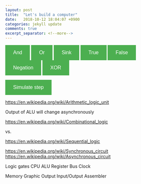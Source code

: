 ```yaml
---
layout: post
title:  "Let's build a computer"
date:   2018-10-12 18:04:07 +0900
categories: jekyll update
comments: true
excerpt_separator: <!--more-->
---
```


<!--more-->

<script src="https://d3js.org/d3.v5.min.js" charset="utf-8"></script>
<script type="text/javascript" async src="https://cdn.mathjax.org/mathjax/latest/MathJax.js?config=TeX-AMS-MML_SVG"></script>
  <script src="https://cdn.plot.ly/plotly-latest.min.js"></script>

<style>
.button {
    background-color: #4CAF50;
    border: none;
    color: white;
    padding: 15px 25px;
    text-align: center;
    font-size: 16px;
    cursor: pointer;
}

.button:hover {
    background-color: green;
}
</style>

<button onclick="set_tool('and');"  class="button">And</button> <button onclick="set_tool('or');" class="button">Or</button> <button onclick="set_tool('snk');" class="button">Sink</button> <button onclick="set_tool('true');" class="button">True</button> <button onclick="set_tool('false');" class="button">False</button> <button onclick="set_tool('neg');" class="button">Negation</button> <button onclick="set_tool('xor');" class="button">XOR</button>



<div id="logic" style="width:100%;"></div>

<button onclick="lgc.step();lgr.step();lgc.print_state();" class="button">Simulate step</button>

<script type="text/javascript">


class LogicGate{

	constructor(init_state){
		this.state = init_state;
		this.next_state = [];
		this.inputs = [];
		this.n_inputs = 0;
		this.n_outputs = 0;
	}

	step(){

	}

	update(){
		this.state = this.next_state;
	}

	get_type(){
		return "logic_gate";
	}
}


class AndGate extends LogicGate{

	get_type(){
		return "and";
	}

	constructor(init_state){
		super(init_state);
		this.n_inputs = 2;
		this.n_outputs = 1;
	}

	step(){
		this.next_state = [this.inputs[0].state()&&this.inputs[1].state()];
	}

}


class OrGate extends LogicGate{

	get_type(){
		return "or";
	}

	constructor(init_state){
		super(init_state);
		this.n_inputs = 2;
		this.n_outputs = 1;
	}

	step(){
		this.next_state = [this.inputs[0].state()||this.inputs[1].state()];
	}

}

class XorGate extends LogicGate{

	get_type(){
		return "xor";
	}

	constructor(init_state){
		super(init_state);
		this.n_inputs = 2;
		this.n_outputs = 1;
	}

	step(){
		this.next_state = [this.inputs[0].state()?!this.inputs[1].state():this.inputs[1].state()];
	}

}


class SourceGate extends LogicGate{

	get_type(){
		return "src";
	}

	constructor(init_state){
		super(init_state);
		this.n_inputs = 0;
		this.n_outputs = 1;
	}

	step(){
		this.next_state = this.state;
	}
}

class SinkGate extends LogicGate{

	get_type(){
		return "snk";
	}

	constructor(init_state){
		super(init_state);
		this.n_inputs = 1;
		this.n_outputs = 0;
	}

	step(){
		this.next_state = [this.inputs[0].state()] ;
	}

}

class NegationGate extends LogicGate{

	get_type(){
		return "neg";
	}

	constructor(init_state){
		super(init_state);
		this.n_inputs = 1;
		this.n_outputs = 1;
	}

	step(){
		this.next_state = [!this.inputs[0].state()] ;
	}
}




class LogicGateContainer{


	constructor(name){

		this.inputs = [];
		this.outputs = [];
		this.logic_gates = [];
		this.connectors = [];
		this.name = name;
	}

	add_logic_gate(logic_gate){
		this.logic_gates.push(logic_gate)
	}

	add_connector(connector){
		this.connectors.push(connector)
	}

	step(){
		for(var i=0;i<this.logic_gates.length;i++){
			this.logic_gates[i].step();
		}
		for(var i=0;i<this.logic_gates.length;i++){
			this.logic_gates[i].update();
		}
	}

	print_state(){
		console.log("State of container: " + this.name)
		for(var i=0;i<this.logic_gates.length;i++){
			console.log(this.logic_gates[i].get_type() + ": " + this.logic_gates[i].state);
		}
	}
}


class LogicGateFactory{
	constructor(){


		this.gate_lib = {};
		this.gate_lib["and"] = AndGate;
		this.gate_lib["or"] = OrGate;
		this.gate_lib["neg"] = NegationGate;
		this.gate_lib["src"] = SourceGate;
		this.gate_lib["snk"] = SinkGate;
		this.gate_lib["xor"] = XorGate;
	}

	create(logic_gate_container, key, init_state){
		var logic_gate =  new this.gate_lib[key](init_state);
		logic_gate_container.add_logic_gate(logic_gate);
		return logic_gate;
	}

	create_connector(logic_gate_container, from, to, from_connector, to_connector){
		var connector = new Connector(from, to, from_connector, to_connector);
		logic_gate_container.add_connector(logic_gate);
		return connector;
	}
}

class Connector{

	constructor(in_logic_gate, out_logic_gate, input_connector, output_connector){
		this.in_logic_gate = in_logic_gate;
		this.out_logic_gate = out_logic_gate;

		this.input_connector = input_connector;
		this.output_connector = output_connector;

		this.in_logic_gate.inputs[input_connector] = this;
	}

	state(){
		return this.out_logic_gate.state[this.output_connector];
	}
}


class LogicGateContainerRenderer{

	constructor(logic_gate_container, svg){
		this.svg = svg;
		this.logic_gate_container = logic_gate_container;
		this.gates = this.svg.append("g");
		this.connectors = this.svg.append("g");
		this.connecting = false;
		this.connecting_logic_gate = null;
		this.connecting_connector = null;
		this.connecting_type = null;
	}

	connect(logic_gate, connector_id, is_input){

		if(this.connecting == false){
			this.connecting = true;
			this.connecting_logic_gate = logic_gate;
			this.connecting_connector = connector_id;
			this.connecting_type = is_input;
		}else{
			this.connecting = false;
			var from, to, from_connector, to_connector;
			if(this.connecting_type){
				// first is input
				from = this.connecting_logic_gate;
				to = logic_gate;
				from_connector = this.connecting_connector;
				to_connector = connector_id;

			}else{
				// second is input
				to = this.connecting_logic_gate;
				from = logic_gate;
				to_connector = this.connecting_connector;
				from_connector = connector_id;
			}

			var connector = lgf.create_connector(lgc, from, to, from_connector, to_connector);
			connector.render_attributes = new ConnectorRenderAttributes();

			lgr.render_connector(connector);


		}	

	}



	render_connector(connector){
		connector.svg_group = this.connectors.append("g");
		var output_gate = connector.out_logic_gate;
		var input_gate = connector.in_logic_gate;
		var out_con = connector.output_connector;
		var in_con = connector.input_connector;


		var out_x = output_gate.render_attributes.x + output_gate.render_attributes.width/2;
		var out_y = output_gate.render_attributes.y - output_gate.render_attributes.height/2 + (out_con+1)*output_gate.render_attributes.height/(output_gate.n_outputs+1);

		var in_x = input_gate.render_attributes.x - input_gate.render_attributes.width/2;
		var in_y = input_gate.render_attributes.y - input_gate.render_attributes.height/2 + (in_con+1)*input_gate.render_attributes.height/(input_gate.n_inputs+1);


		connector.svg_group.append("path")
			.attr("d","M" + out_x + "," + out_y +" L " + in_x + "," + in_y)
			.attr("fill","none")
			.attr("stroke","#000")

	}

	step(){
		for(var i=0; i<this.logic_gate_container.logic_gates.length;i++){
			this.update_state_logic_gate(this.logic_gate_container.logic_gates[i])
		}
	}

	update_state_logic_gate(logic_gate){
		logic_gate.svg_group.selectAll(".logic_gate_rect")
								.style("fill",(logic_gate.state[0])?"#aaea9d":"#ea9d9d")
	}


	render_logic_gate(logic_gate){

		if(logic_gate.svg_group){
			logic_gate.select(".logic_gate_rect")
					.attr("width",logic_gate.render_attributes.width)
					.attr("height",logic_gate.render_attributes.height)
					.attr("x",logic_gate.render_attributes.x - logic_gate.render_attributes.width/2)
					.attr("y",logic_gate.render_attributes.y - logic_gate.render_attributes.height/2)
					.style("border","1px solid black")
					.style("fill",(logic_gate.state[0])?"#aaea9d":"#ea9d9d")

			lgt.select(".logic_gate_text")
					.attr("class","main_text")
					.attr("x",logic_gate.render_attributes.x)
					.attr("y",logic_gate.render_attributes.y)
					.attr("text-anchor","middle")
					.text(logic_gate.get_type())
		}else{
			logic_gate.svg_group = this.gates.append("g");
			// basic rectangle
			logic_gate.svg_group.append("rect")
					.attr("class","logic_gate_rect")
					.attr("width",logic_gate.render_attributes.width)
					.attr("height",logic_gate.render_attributes.height)
					.attr("x",logic_gate.render_attributes.x - logic_gate.render_attributes.width/2)
					.attr("y",logic_gate.render_attributes.y - logic_gate.render_attributes.height/2)
					.style("stroke","#000")
					.style("fill",(logic_gate.state[0])?"#aaea9d":"#ea9d9d")
			// text
			logic_gate.svg_group.append("text")
					.attr("class","logic_gate_text")
					.attr("x",logic_gate.render_attributes.x)
					.attr("y",logic_gate.render_attributes.y)
					.attr("text-anchor","middle")
					.attr("alignment-baseline","middle")
					.text(logic_gate.get_type())

			// connector 
			var r = 5;
			// input connector
			for (var i=0;i<logic_gate.n_inputs;i++){
				var x = logic_gate.render_attributes.x - logic_gate.render_attributes.width/2;
				var y = logic_gate.render_attributes.y - logic_gate.render_attributes.height/2 + (i+1)*logic_gate.render_attributes.height/(logic_gate.n_inputs+1) -r;
				logic_gate.svg_group.append("path")
					.attr("d","M" + x + "," + y +" a " + r + "," + r + " 0 1,1 0," + (2*r))
					.attr("fill","#555")
					.on("mousedown", (function(i, lgr) {
    								return function (){
    											d3.event.stopPropagation();
    											this.connect(logic_gate, i, true)
    										}.bind(lgr)
    									})(i, this))
			}

			// output connector
			for (var i=0;i<logic_gate.n_outputs;i++){
				var x = logic_gate.render_attributes.x + logic_gate.render_attributes.width/2;
				var y = logic_gate.render_attributes.y - logic_gate.render_attributes.height/2 + (i+1)*logic_gate.render_attributes.height/(logic_gate.n_outputs+1) -r;
				logic_gate.svg_group.append("path")
					.attr("d","M" + x + "," + y +" a " + r + "," + r + " 0 1,0 0," + (2*r))
					.attr("fill","#555")
					.on("mousedown", (function(i, lgr) {
    								return function (){
    											d3.event.stopPropagation();
    											this.connect(logic_gate, i, false)
    										}.bind(lgr)
    									})(i, this))
			}
		}


	}
}


class LogicGateRenderAttributes{
	constructor(x, y, width, height){
		this.x = x;
		this.y = y;
		this.width = width;
		this.height = height;
		this.svg_group = null;
	}
}

class ConnectorRenderAttributes{
	constructor(){
		this.svg_group = null;
	}
}



var lgf = new LogicGateFactory();
var lgc = new LogicGateContainer("lgc");

//lgc.print_state();
//lgc.step();




function click(){
	if(tool=="true"){
		logic_gate = lgf.create(lgc, "src", [true]);
	}else if(tool=="false"){
		logic_gate = lgf.create(lgc, "src", [false]);
	}else{
		logic_gate = lgf.create(lgc, tool, [false]);
	}

	var coords = d3.mouse(this);
	logic_gate.render_attributes = new LogicGateRenderAttributes(coords[0],coords[1], block_width, block_height);

	lgr.render_logic_gate(logic_gate);
}

function set_tool(key){

	tool = key;

}

var tool = "and";
var block_width = 40;
var block_height = 40;

var svg = d3.select("#logic").append("svg")
			.style("width","100%")
			.style("border","1px solid black")
			.attr("viewBox","0 0 " + 500 +  " " + 300)
			.on("mousedown", click)

var lgr = new LogicGateContainerRenderer(lgc, svg);

</script>

https://en.wikipedia.org/wiki/Arithmetic_logic_unit

Output of ALU will change asynchronously

https://en.wikipedia.org/wiki/Combinational_logic

vs.

https://en.wikipedia.org/wiki/Sequential_logic

https://en.wikipedia.org/wiki/Synchronous_circuit
https://en.wikipedia.org/wiki/Asynchronous_circuit


Logic gates
CPU
ALU
Register
Bus
Clock

Memory
Graphic Output
Input/Output
Assembler
